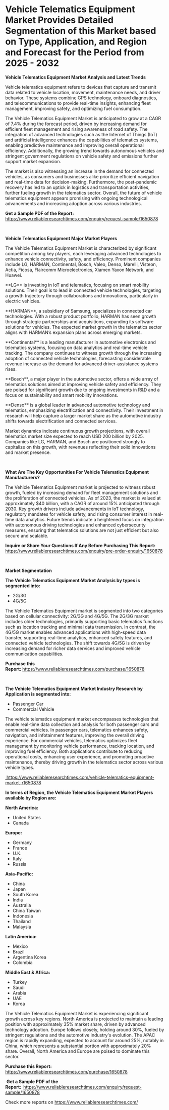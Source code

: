 <p><h1>Vehicle Telematics Equipment Market Provides Detailed Segmentation of this Market based on Type, Application, and Region and Forecast for the Period from 2025 - 2032</h1></p><p><strong>Vehicle Telematics Equipment Market Analysis and Latest Trends</strong></p>
<p><p>Vehicle telematics equipment refers to devices that capture and transmit data related to vehicle location, movement, maintenance needs, and driver behavior. These systems combine GPS technology, onboard diagnostics, and telecommunications to provide real-time insights, enhancing fleet management, improving safety, and optimizing fuel consumption.</p><p>The Vehicle Telematics Equipment Market is anticipated to grow at a CAGR of 7.4% during the forecast period, driven by increasing demand for efficient fleet management and rising awareness of road safety. The integration of advanced technologies such as the Internet of Things (IoT) and artificial intelligence enhances the capabilities of telematics systems, enabling predictive maintenance and improving overall operational efficiency. Additionally, the growing trend towards autonomous vehicles and stringent government regulations on vehicle safety and emissions further support market expansion.</p><p>The market is also witnessing an increase in the demand for connected vehicles, as consumers and businesses alike prioritize efficient navigation and real-time data for decision-making. Furthermore, the post-pandemic recovery has led to an uptick in logistics and transportation activities, further fueling growth in the telematics sector. Overall, the future of vehicle telematics equipment appears promising with ongoing technological advancements and increasing adoption across various industries.</p></p>
<p><strong>Get a Sample PDF of the Report:&nbsp;</strong> <a href="https://www.reliableresearchtimes.com/enquiry/request-sample/1650878?utm_campaign=2931&utm_medium=2&utm_source=Github&utm_content=ia&utm_term=23032025&utm_id=vehicle-telematics-equipment">https://www.reliableresearchtimes.com/enquiry/request-sample/1650878</a></p>
<p>&nbsp;</p>
<p><strong>Vehicle Telematics Equipment Major Market Players</strong></p>
<p><p>The Vehicle Telematics Equipment Market is characterized by significant competition among key players, each leveraging advanced technologies to enhance vehicle connectivity, safety, and efficiency. Prominent companies include LG, HARMAN, Continental, Bosch, Valeo, Denso, Marelli, Visteon, Actia, Ficosa, Flaircomm Microelectronics, Xiamen Yaxon Network, and Huawei.</p><p>**LG** is investing in IoT and telematics, focusing on smart mobility solutions. Their goal is to lead in connected vehicle technologies, targeting a growth trajectory through collaborations and innovations, particularly in electric vehicles.</p><p>**HARMAN**, a subsidiary of Samsung, specializes in connected car technologies. With a robust product portfolio, HARMAN has seen growth through strategic partnerships and acquisitions, expanding its software solutions for vehicles. The expected market growth in the telematics sector aligns with HARMAN’s expansion plans across emerging markets.</p><p>**Continental** is a leading manufacturer in automotive electronics and telematics systems, focusing on data analytics and real-time vehicle tracking. The company continues to witness growth through the increasing adoption of connected vehicle technologies, forecasting considerable revenue increase as the demand for advanced driver-assistance systems rises.</p><p>**Bosch**, a major player in the automotive sector, offers a wide array of telematics solutions aimed at improving vehicle safety and efficiency. They are poised for significant growth due to ongoing investments in R&D and a focus on sustainability and smart mobility innovations.</p><p>**Denso** is a global leader in advanced automotive technology and telematics, emphasizing electrification and connectivity. Their investment in research will help capture a larger market share as the automotive industry shifts towards electrification and connected services.</p><p>Market dynamics indicate continuous growth projections, with overall telematics market size expected to reach USD 200 billion by 2025. Companies like LG, HARMAN, and Bosch are positioned strongly to capitalize on this growth, with revenues reflecting their solid innovations and market presence.</p></p>
<p>&nbsp;</p>
<p><strong>What Are The Key Opportunities For Vehicle Telematics Equipment Manufacturers?</strong></p>
<p><p>The Vehicle Telematics Equipment market is projected to witness robust growth, fueled by increasing demand for fleet management solutions and the proliferation of connected vehicles. As of 2023, the market is valued at approximately $40 billion, with a CAGR of around 15% anticipated through 2030. Key growth drivers include advancements in IoT technology, regulatory mandates for vehicle safety, and rising consumer interest in real-time data analytics. Future trends indicate a heightened focus on integration with autonomous driving technologies and enhanced cybersecurity measures, ensuring that telematics solutions are not just efficient but also secure and scalable.</p></p>
<p><strong>Inquire or Share Your Questions If Any Before Purchasing This Report:</strong> <a href="https://www.reliableresearchtimes.com/enquiry/pre-order-enquiry/1650878?utm_campaign=2931&utm_medium=2&utm_source=Github&utm_content=ia&utm_term=23032025&utm_id=vehicle-telematics-equipment">https://www.reliableresearchtimes.com/enquiry/pre-order-enquiry/1650878</a></p>
<p>&nbsp;</p>
<p><strong>Market Segmentation</strong></p>
<p><strong>The Vehicle Telematics Equipment Market Analysis by types is segmented into:</strong></p>
<p><ul><li>2G/3G</li><li>4G/5G</li></ul></p>
<p><p>The Vehicle Telematics Equipment market is segmented into two categories based on cellular connectivity: 2G/3G and 4G/5G. The 2G/3G market includes older technologies, primarily supporting basic telematics functions such as location tracking and minimal data transmission. In contrast, the 4G/5G market enables advanced applications with high-speed data transfer, supporting real-time analytics, enhanced safety features, and connected vehicle technologies. The shift towards 4G/5G is driven by increasing demand for richer data services and improved vehicle communication capabilities.</p></p>
<p><strong>Purchase this Report:&nbsp;</strong><a href="https://www.reliableresearchtimes.com/purchase/1650878?utm_campaign=2931&utm_medium=2&utm_source=Github&utm_content=ia&utm_term=23032025&utm_id=vehicle-telematics-equipment">https://www.reliableresearchtimes.com/purchase/1650878</a></p>
<p>&nbsp;</p>
<p><strong>The Vehicle Telematics Equipment Market Industry Research by Application is segmented into:</strong></p>
<p><ul><li>Passenger Car</li><li>Commercial Vehicle</li></ul></p>
<p><p>The vehicle telematics equipment market encompasses technologies that enable real-time data collection and analysis for both passenger cars and commercial vehicles. In passenger cars, telematics enhances safety, navigation, and infotainment features, improving the overall driving experience. For commercial vehicles, telematics optimizes fleet management by monitoring vehicle performance, tracking location, and improving fuel efficiency. Both applications contribute to reducing operational costs, enhancing user experience, and promoting proactive maintenance, thereby driving growth in the telematics sector across various vehicle types.</p></p>
<p><a href="https://www.reliableresearchtimes.com/vehicle-telematics-equipment-market-r1650878?utm_campaign=2931&utm_medium=2&utm_source=Github&utm_content=ia&utm_term=23032025&utm_id=vehicle-telematics-equipment">&nbsp;https://www.reliableresearchtimes.com/vehicle-telematics-equipment-market-r1650878</a></p>
<p><strong>In terms of Region, the Vehicle Telematics Equipment Market Players available by Region are:</strong></p>
<p>
    <p> <strong> North America: </strong>
        <ul>
            <li>United States</li>
            <li>Canada</li>
        </ul>
        </p> 
    <p> <strong> Europe: </strong>
        <ul>
            <li>Germany</li>
            <li>France</li>
            <li>U.K.</li>
            <li>Italy</li>
            <li>Russia</li>
        </ul>
        </p> 
    <p> <strong> Asia-Pacific: </strong>
        <ul>
            <li>China</li>
            <li>Japan</li>
            <li>South Korea</li>
            <li>India</li>
            <li>Australia</li>
            <li>China Taiwan</li>
            <li>Indonesia</li>
            <li>Thailand</li>
            <li>Malaysia</li>
        </ul>
        </p> 
    <p> <strong> Latin America: </strong>
        <ul>
            <li>Mexico</li>
            <li>Brazil</li>
            <li>Argentina Korea</li>
            <li>Colombia</li>
        </ul>
        </p> 
    <p> <strong> Middle East & Africa: </strong>
        <ul>
            <li>Turkey</li>
            <li>Saudi</li>
            <li>Arabia</li>
            <li>UAE</li>
            <li>Korea</li>
        </ul>
    </p>
    </p>
<p><p>The Vehicle Telematics Equipment Market is experiencing significant growth across key regions. North America is projected to maintain a leading position with approximately 35% market share, driven by advanced technology adoption. Europe follows closely, holding around 30%, fueled by stringent regulations and the automotive industry's evolution. The APAC region is rapidly expanding, expected to account for around 25%, notably in China, which represents a substantial portion with approximately 20% share. Overall, North America and Europe are poised to dominate this sector.</p></p>
<p><strong>Purchase this Report: </strong><a href="https://www.reliableresearchtimes.com/purchase/1650878?utm_campaign=2931&utm_medium=2&utm_source=Github&utm_content=ia&utm_term=23032025&utm_id=vehicle-telematics-equipment">https://www.reliableresearchtimes.com/purchase/1650878</a></p>
<p>&nbsp;<strong>Get a Sample PDF of the Report:&nbsp;&nbsp;</strong><a href="https://www.reliableresearchtimes.com/enquiry/request-sample/1650878?utm_campaign=2931&utm_medium=2&utm_source=Github&utm_content=ia&utm_term=23032025&utm_id=vehicle-telematics-equipment">https://www.reliableresearchtimes.com/enquiry/request-sample/1650878</a></p>
<p><strong></strong></p>
<p>Check more reports on <a href="https://www.reliableresearchtimes.com/?utm_campaign=2931&utm_medium=2&utm_source=Github&utm_content=ia&utm_term=23032025&utm_id=vehicle-telematics-equipment">https://www.reliableresearchtimes.com/</a></p>